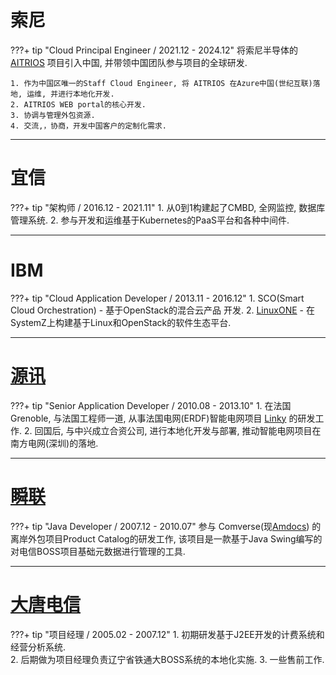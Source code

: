 <!-- ---
hide:
  - navigation
  - toc
--- -->

<!-- https://codecv.top/ -->

# 索尼

???+ tip "Cloud Principal Engineer / 2021.12 - 2024.12"
    将索尼半导体的 [AITRIOS](https://www.aitrios.sony-semicon.com/) 项目引入中国, 并带领中国团队参与项目的全球研发.
    
    1. 作为中国区唯一的Staff Cloud Engineer, 将 AITRIOS 在Azure中国(世纪互联)落地, 运维, 并进行本地化开发.
    2. AITRIOS WEB portal的核心开发.  
    3. 协调与管理外包资源.   
    4. 交流,，协商，开发中国客户的定制化需求.

---

# 宜信
???+ tip "架构师 / 2016.12 - 2021.11"
    1. 从0到1构建起了CMBD, 全网监控, 数据库管理系统.
    2. 参与开发和运维基于Kubernetes的PaaS平台和各种中间件.

---

# IBM
???+ tip "Cloud Application Developer / 2013.11 - 2016.12"
    1. SCO(Smart Cloud Orchestration) - 基于OpenStack的混合云产品 开发. 
    2. [LinuxONE](https://www.ibm.com/cn-zh/linuxone) - 在SystemZ上构建基于Linux和OpenStack的软件生态平台.

---

# [源讯](https://atos.net/en/)
???+ tip "Senior Application Developer / 2010.08 - 2013.10"
    1. 在法国Grenoble, 与法国工程师一道, 从事法国电网(ERDF)智能电网项目 [Linky](https://particulier.edf.fr/en/home/contract-and-consumption/meter/linky-meter.html) 的研发工作. 
    2. 回国后, 与中兴成立合资公司, 进行本地化开发与部署, 推动智能电网项目在南方电网(深圳)的落地.

---

# [瞬联](https://www.cienet.com/zh-hans)
???+ tip "Java Developer / 2007.12 - 2010.07"
    参与 Comverse(现[Amdocs]( https://www.amdocs.com/)) 的离岸外包项目Product Catalog的研发工作, 该项目是一款基于Java Swing编写的对电信BOSS项目基础元数据进行管理的工具.

---

# [大唐电信](https://www.datang.com/)
???+ tip "项目经理 / 2005.02 - 2007.12"
    1. 初期研发基于J2EE开发的计费系统和经营分析系统.   
    2. 后期做为项目经理负责辽宁省铁通大BOSS系统的本地化实施.
    3. 一些售前工作.